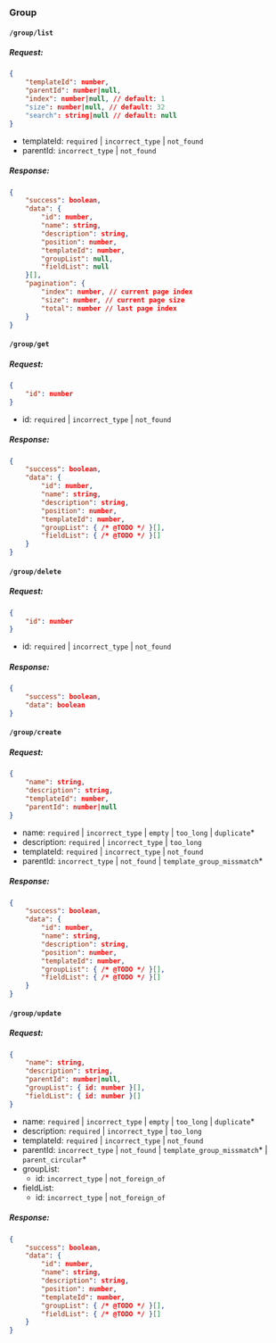 
### Group

#### **`/group/list`**

##### Request:

```json
{
    "templateId": number,
    "parentId": number|null, 
    "index": number|null, // default: 1
    "size": number|null, // default: 32
    "search": string|null // default: null
}
```

- templateId: `required` | `incorrect_type` | `not_found`
- parentId: `incorrect_type` | `not_found` 

##### Response:

```json
{
    "success": boolean,
    "data": {
        "id": number,
        "name": string,
        "description": string,
        "position": number,
        "templateId": number,
        "groupList": null,
        "fieldList": null
    }[],
    "pagination": {
        "index": number, // current page index
        "size": number, // current page size
        "total": number // last page index
    }
}
```

#### **`/group/get`**

##### Request:

```json
{
    "id": number
}
```

- id: `required` | `incorrect_type` | `not_found` 

##### Response:

```json
{
    "success": boolean,
    "data": {
        "id": number,
        "name": string,
        "description": string,
        "position": number,
        "templateId": number,
        "groupList": { /* @TODO */ }[],
        "fieldList": { /* @TODO */ }[] 
    }
}
```

#### **`/group/delete`**

##### Request:

```json
{
    "id": number
}
```

- id: `required` | `incorrect_type` | `not_found` 

##### Response:

```json
{
    "success": boolean,
    "data": boolean
}
```

#### **`/group/create`**

##### Request:

```json
{
    "name": string,
    "description": string,
    "templateId": number,
    "parentId": number|null
}
```

- name: `required` | `incorrect_type` | `empty` | `too_long` | `duplicate`*
- description: `required` | `incorrect_type` | `too_long`
- templateId: `required` | `incorrect_type` | `not_found`
- parentId: `incorrect_type` | `not_found` | `template_group_missmatch`*

##### Response:

```json
{
    "success": boolean,
    "data": {
        "id": number,
        "name": string,
        "description": string,
        "position": number,
        "templateId": number,
        "groupList": { /* @TODO */ }[],
        "fieldList": { /* @TODO */ }[] 
    }
}
```

#### **`/group/update`**

##### Request:

```json
{
    "name": string,
    "description": string,
    "parentId": number|null,
    "groupList": { id: number }[],
    "fieldList": { id: number }[] 
}
```

- name: `required` | `incorrect_type` | `empty` | `too_long` | `duplicate`*
- description: `required` | `incorrect_type` | `too_long`
- templateId: `required` | `incorrect_type` | `not_found`
- parentId: `incorrect_type` | `not_found` | `template_group_missmatch`* | `parent_circular`*
- groupList:
    - id: `incorrect_type` | `not_foreign_of`
- fieldList:
    - id: `incorrect_type` | `not_foreign_of`

##### Response:

```json
{
    "success": boolean,
    "data": {
        "id": number,
        "name": string,
        "description": string,
        "position": number,
        "templateId": number,
        "groupList": { /* @TODO */ }[],
        "fieldList": { /* @TODO */ }[] 
    }
}
```
